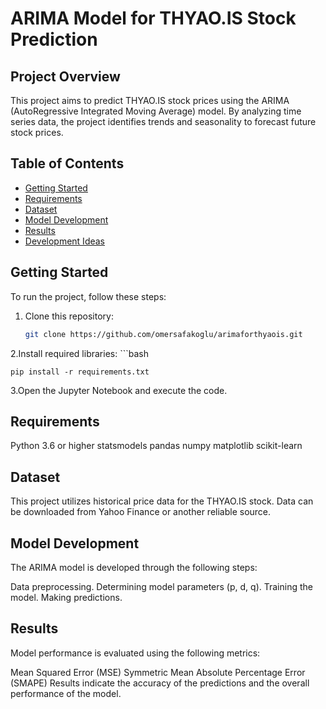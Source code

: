 # ARIMA Model for THYAO.IS Stock Prediction

## Project Overview

This project aims to predict THYAO.IS stock prices using the ARIMA (AutoRegressive Integrated Moving Average) model. By analyzing time series data, the project identifies trends and seasonality to forecast future stock prices.

## Table of Contents

- [Getting Started](#getting-started)
- [Requirements](#requirements)
- [Dataset](#dataset)
- [Model Development](#model-development)
- [Results](#results)
- [Development Ideas](#development-ideas)

## Getting Started

To run the project, follow these steps:
1. Clone this repository:  
   ```bash
   git clone https://github.com/omersafakoglu/arimaforthyaois.git
   
2.Install required libraries:
     ```bash
     
    pip install -r requirements.txt
    
3.Open the Jupyter Notebook and execute the code.

## Requirements

Python 3.6 or higher
statsmodels
pandas
numpy
matplotlib
scikit-learn

## Dataset

This project utilizes historical price data for the THYAO.IS stock. Data can be downloaded from Yahoo Finance or another reliable source.

## Model Development

The ARIMA model is developed through the following steps:

Data preprocessing.
Determining model parameters (p, d, q).
Training the model.
Making predictions.


## Results

Model performance is evaluated using the following metrics:

Mean Squared Error (MSE)
Symmetric Mean Absolute Percentage Error (SMAPE)
Results indicate the accuracy of the predictions and the overall performance of the model.
